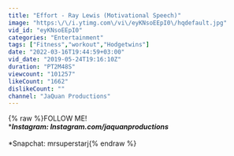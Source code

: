 ```yaml
---
title: "Effort - Ray Lewis (Motivational Speech)"
image: "https:\/\/i.ytimg.com\/vi\/eyKNsoEEpI0\/hqdefault.jpg"
vid_id: "eyKNsoEEpI0"
categories: "Entertainment"
tags: ["Fitness","workout","Hodgetwins"]
date: "2022-03-16T19:44:59+03:00"
vid_date: "2019-05-24T19:16:10Z"
duration: "PT2M48S"
viewcount: "101257"
likeCount: "1662"
dislikeCount: ""
channel: "JaQuan Productions"
---
```

{% raw %}FOLLOW ME! <br />*__*Instagram: Instagram.com/jaquanproductions<br /><br />*__*Snapchat: mrsuperstarj{% endraw %}
